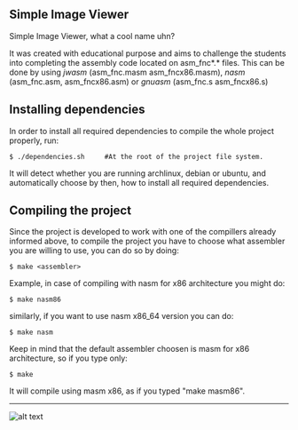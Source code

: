 Simple Image Viewer
----------------------

Simple Image Viewer, what a cool name uhn? 

It was created with educational purpose and aims to challenge the students into completing the assembly code located on asm_fnc*.* files. This can be done by using *jwasm* (asm_fnc.masm asm_fncx86.masm), *nasm* (asm_fnc.asm, asm_fncx86.asm) or *gnuasm* (asm_fnc.s asm_fncx86.s)


Installing dependencies
--------------------------

In order to install all required dependencies to compile the whole project 
properly, run:

	$ ./dependencies.sh 	#At the root of the project file system.
 
It will detect whether you are running archlinux, debian or ubuntu, and automatically
choose by then, how to install all required dependencies.


Compiling the project
--------------------------

Since the project is developed to work with one of the compillers already 
informed above, to compile the project you have to choose what assembler you 
are willing to use, you can do so by doing:

	$ make <assembler>

Example, in case of compiling with nasm for x86 architecture you might do:

	$ make nasm86

similarly, if you want to use nasm x86_64 version you can do:

	$ make nasm

Keep in mind that the default assembler choosen is masm for x86 architecture, 
so if you type only:

	$ make 

It will compile using masm x86, as if you typed "make masm86". 


---

![alt text](http://i.imgur.com/ozz9QGq.png)
